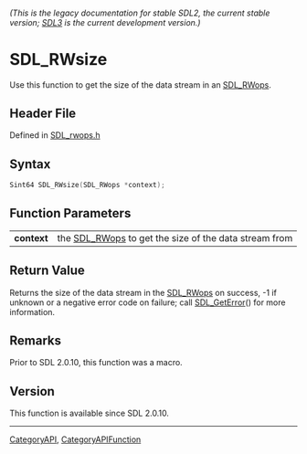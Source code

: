 ###### (This is the legacy documentation for stable SDL2, the current stable version; [SDL3](https://wiki.libsdl.org/SDL3/) is the current development version.)
# SDL_RWsize

Use this function to get the size of the data stream in an [SDL_RWops](SDL_RWops).

## Header File

Defined in [SDL_rwops.h](https://github.com/libsdl-org/SDL/blob/SDL2/include/SDL_rwops.h)

## Syntax

```c
Sint64 SDL_RWsize(SDL_RWops *context);

```

## Function Parameters

|                 |                                                                    |
| --------------- | ------------------------------------------------------------------ |
| **context**     | the [SDL_RWops](SDL_RWops) to get the size of the data stream from |

## Return Value

Returns the size of the data stream in the [SDL_RWops](SDL_RWops) on
success, -1 if unknown or a negative error code on failure; call
[SDL_GetError](SDL_GetError)() for more information.

## Remarks

Prior to SDL 2.0.10, this function was a macro.

## Version

This function is available since SDL 2.0.10.

----
[CategoryAPI](CategoryAPI), [CategoryAPIFunction](CategoryAPIFunction)


